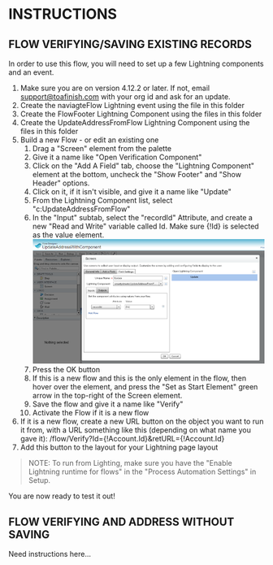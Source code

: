 # INSTRUCTIONS

## FLOW VERIFYING/SAVING EXISTING RECORDS

In order to use this flow, you will need to set up a few Lightning components and an event.

1. Make sure you are on version 4.12.2 or later.  If not, email support@toafinish.com with your org id and ask for an update.
2. Create the naviagteFlow Lightning event using the file in this folder
3. Create the FlowFooter Lightning Component using the files in this folder
4. Create the UpdateAddressFromFlow Lightning Component using the files in this folder
5. Build a new Flow - or edit an existing one
   1. Drag a "Screen" element from the palette
   2. Give it a name like "Open Verification Component"
   3. Click on the "Add A Field" tab, choose the "Lightning Component" element at the bottom, uncheck the "Show Footer" and "Show Header" options.
   4. Click on it, if it isn't visible, and give it a name like "Update"
   5. From the Lightning Component list, select "c:UpdateAddressFromFlow"
   6. In the "Input" subtab, select the "recordId" Attribute, and create a new "Read and Write" variable called Id.  Make sure {!Id} is selected as the value element.
   ![Flow](FlowSetup.png)
   7. Press the OK button
   8. If this is a new flow and this is the only element in the flow, then hover over the element, and press the "Set as Start Element" green arrow in the top-right of the Screen element.
   9. Save the flow and give it a name like "Verify"
   10. Activate the Flow if it is a new flow
6. If it is a new flow, create a new URL button on the object you want to run it from, with a URL something like this (depending on what name you gave it): /flow/Verify?Id={!Account.Id}&retURL={!Account.Id}
7. Add this button to the layout for your Lightning page layout

> NOTE: To run from Lighting, make sure you have the "Enable Lightning runtime for flows" in the "Process Automation Settings" in Setup.

You are now ready to test it out!

## FLOW VERIFYING AND ADDRESS WITHOUT SAVING

Need instructions here...
